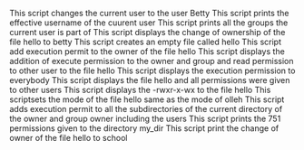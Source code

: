 This script changes the current user to the user Betty
This script prints the effective username of the cuurent user
This script prints all the groups the current user is part of
This script displays the change of ownership of the file hello to betty
This script creates an empty file called hello
This script add execution permit to the owner of the file hello
This script displays the addition of execute permission to the owner and group and read permission to other user to the file hello
This script displays the execution permission to everybody
This script displays the file hello and all permissions were given to other users
This script displays the -rwxr-x-wx to the file hello
This scriptsets the mode of the file hello same as the mode of olleh
This script adds execution permit to all the subdirectories of the current directory of the owner and group owner including the users
This script prints the 751 permissions given to the directory my_dir
This script print the change of owner of the file hello to school